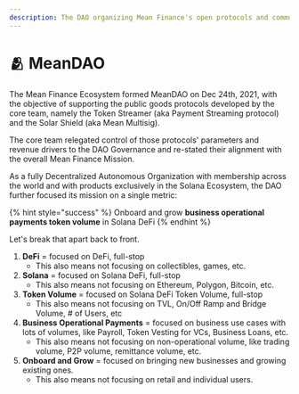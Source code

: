 ```yaml
---
description: The DAO organizing Mean Finance's open protocols and community
---
```


# 🫂 MeanDAO

The Mean Finance Ecosystem formed MeanDAO on Dec 24th, 2021, with the objective of supporting the public goods protocols developed by the core team, namely the Token Streamer (aka Payment Streaming protocol) and the Solar Shield (aka Mean Multisig).

The core team relegated control of those protocols' parameters and revenue drivers to the DAO Governance and re-stated their alignment with the overall Mean Finance Mission.&#x20;

As a fully Decentralized Autonomous Organization with membership across the world and with products exclusively in the Solana Ecosystem, the DAO further focused its mission on a single metric:

{% hint style="success" %}
Onboard and grow **business operational payments token volume** in Solana DeFi
{% endhint %}

Let's break that apart back to front.

1. **DeFi** = focused on DeFi, full-stop
   * &#x20;This also means not focusing on collectibles, games, etc.
2. **Solana** = focused on Solana DeFi, full-stop
   * This also means not focusing on Ethereum, Polygon, Bitcoin, etc.
3. **Token Volume** = focused on Solana DeFi Token Volume, full-stop
   * This also means not focusing on TVL, On/Off Ramp and Bridge Volume, # of Users, etc
4. **Business Operational Payments** = focused on business use cases with lots of volumes, like Payroll, Token Vesting for VCs, Business Loans, etc.
   * This also means not focusing on non-operational volume, like trading volume, P2P volume, remittance volume, etc.
5. **Onboard and Grow** = focused on bringing new businesses and growing existing ones.
   * This also means not focusing on retail and individual users.
